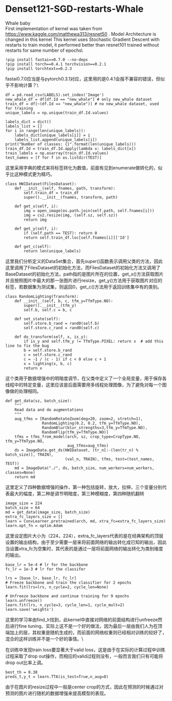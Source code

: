 # Denset121-SGD-restarts-Whale
Whale baby\
First implementation of kernel was taken from https://www.kaggle.com/matthewa313/resnet50 . Model Architecture is changed in this kernel This kernel uses Stochastic Gradient Descent with restarts to train model, it performed better than resnet101 trained without restarts for same number of epochs\
```
!pip install fastai==0.7.0 --no-deps
!pip install torch==0.4.1 torchvision==0.2.1
!pip install torchtext==0.2.3
```
fastai0.7.0应当是与pytorch0.3.1对应，这里用的是0.4.1会报不兼容的错误，但似乎不影响计算？\
```
df = pd.read_csv(LABELS).set_index('Image')
new_whale_df = df[df.Id == "new_whale"] # only new_whale dataset
train_df = df[~(df.Id == "new_whale")] # no new_whale dataset, used for training
unique_labels = np.unique(train_df.Id.values)

labels_dict = dict()
labels_list = []
for i in range(len(unique_labels)):
    labels_dict[unique_labels[i]] = i
    labels_list.append(unique_labels[i])
print("Number of classes: {}".format(len(unique_labels)))
train_df.Id = train_df.Id.apply(lambda x: labels_dict[x])
train_labels = np.asarray(train_df.Id.values)
test_names = [f for f in os.listdir(TEST)]
```
这里采用字典的模式来将标签转化为数值，前面有见到enumerate做转化的，似乎比这种模式更为精巧。
```
class HWIDataset(FilesDataset):
    def __init__(self, fnames, path, transform):
        self.train_df = train_df
        super().__init__(fnames, transform, path)

    def get_x(self, i):
        img = open_image(os.path.join(self.path, self.fnames[i]))
        img = cv2.resize(img, (self.sz, self.sz))
        return img

    def get_y(self, i):
        if (self.path == TEST): return 0
        return self.train_df.loc[self.fnames[i]]['Id']

    def get_c(self):
        return len(unique_labels)
```
这里我们分析定义的DataSet集合，首先super()函数表示调用父类的方法，因此这里调用了FilesDataset的初始化方法，而FilesDataset的初始化方法又调用了BaseDataset的初始化方法，path指的是图片所在的位置，get_x()方法获取图片并且按照图片中最大的那一张图片进行resize，get_y()方法用于获取图片对应的标签，若数据集为测试集，则返回0，get_c()方法用于返回训练集中有的类别。
```
class RandomLighting(Transform):
    def __init__(self, b, c, tfm_y=TfmType.NO):
        super().__init__(tfm_y)
        self.b, self.c = b, c

    def set_state(self):
        self.store.b_rand = rand0(self.b)
        self.store.c_rand = rand0(self.c)

    def do_transform(self, x, is_y):
        if is_y and self.tfm_y != TfmType.PIXEL: return x  # add this line to fix the bug
        b = self.store.b_rand
        c = self.store.c_rand
        c = -1 / (c - 1) if c < 0 else c + 1
        x = lighting(x, b, c)
        return x
```
这个类用于数据增强中的明暗度调节，在父类中定义了一个全局变量，用于保存各线程中的特定变量，这里应该是后面需要用多线程处理图像，为了避免对每一个图像做的处理相同。
```
def get_data(sz, batch_size):
    """
    Read data and do augmentations
    """
    aug_tfms = [RandomRotateZoom(deg=20, zoom=2, stretch=1),
                RandomLighting(0.2, 0.2, tfm_y=TfmType.NO),
                RandomBlur(blur_strengths=3,tfm_y=TfmType.NO),
                RandomFlip(tfm_y=TfmType.NO)]
    tfms = tfms_from_model(arch, sz, crop_type=CropType.NO, tfm_y=TfmType.NO,
                           aug_tfms=aug_tfms)
    ds = ImageData.get_ds(HWIDataset, (tr_n[:-(len(tr_n) % batch_size)], TRAIN),
                          (val_n, TRAIN), tfms, test=(test_names, TEST))
    md = ImageData("./", ds, batch_size, num_workers=num_workers, classes=None)
    return md
```
这里定义了四种数据增强的操作，第一种包括旋转，放大，拉伸，三个变量分别代表最大的幅度，第二种是调节明暗度，第三种模糊度，第四种随机翻转

```
image_size = 224
batch_size = 64
md = get_data(image_size, batch_size)
extra_fc_layers_size = []
learn = ConvLearner.pretrained(arch, md, xtra_fc=extra_fc_layers_size) 
learn.opt_fn = optim.Adam
```
这里设定图片大小为（224，224），extra_fc_layers代表的是在经典架构的顶层设置的输出结构，由于至少需要一层来将前面网络的输出转化成已知的输出，因此当设置xtra_fc为空集时，其代表的是通过一层将前面网络的输出转化为类别维度的输出。

```
base_lr = 5e-4 # lr for the backbone
fc_lr = 1e-3 # lr for the classifer

lrs = [base_lr, base_lr, fc_lr]
# Freeze backbone and train the classifier for 2 epochs
learn.fit(lrs=lrs, n_cycle=2, cycle_len=None)

# Unfreeze backbone and continue training for 9 epochs
learn.unfreeze()
learn.fit(lrs, n_cycle=3, cycle_len=1, cycle_mult=2)
learn.save('weights')
```
这里的学习率由find_lr找到，此kernel中直接对网络的前面结构进行unfreeze然后进行fine tuning、实际上这不是一个好的做法，因为最后一层由我们人为在顶端加上的层，其权重是随机生成的，而前面的网络权重则已经相对训练的较好了，混合的这样训练并不是一个好的事情。\

在训练中发现train loss要显著大于valid loss，这是由于在实际的计算过程中训练过程采取了drop out操作，而相应的valid过程则没有，一般而言我们只有可能将drop out比率上调。

```
best_th = 0.38
preds_t,y_t = learn.TTA(is_test=True,n_aug=8)
```
由于在图片的resize过程中一般是center crop的方式，因此在预测的时候通过对预测的图片进行随机的数据增强来提高模型的表现。
